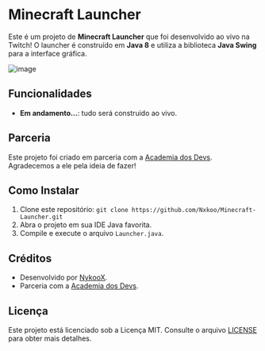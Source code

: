 # Minecraft Launcher

Este é um projeto de **Minecraft Launcher** que foi desenvolvido ao vivo na Twitch! O launcher é construído em **Java 8** e utiliza a biblioteca **Java Swing** para a interface gráfica.

![image](https://github.com/Nxkoo/Minecraft-Launcher/assets/156827901/60b4835d-de31-4ff4-878f-6cd5f88803b4)

## Funcionalidades

- **Em andamento...**: tudo será construido ao vivo.

## Parceria

Este projeto foi criado em parceria com a [Academia dos Devs](https://www.youtube.com/@AcademiadosDevs). Agradecemos a ele pela ideia de fazer!

## Como Instalar

1. Clone este repositório: `git clone https://github.com/Nxkoo/Minecraft-Launcher.git`
2. Abra o projeto em sua IDE Java favorita.
3. Compile e execute o arquivo `Launcher.java`.

## Créditos

- Desenvolvido por [NykooX](https://www.twitch.tv/gNykoo).
- Parceria com a [Academia dos Devs](https://www.youtube.com/@AcademiadosDevs).

## Licença

Este projeto está licenciado sob a Licença MIT. Consulte o arquivo [LICENSE](LICENSE) para obter mais detalhes.
